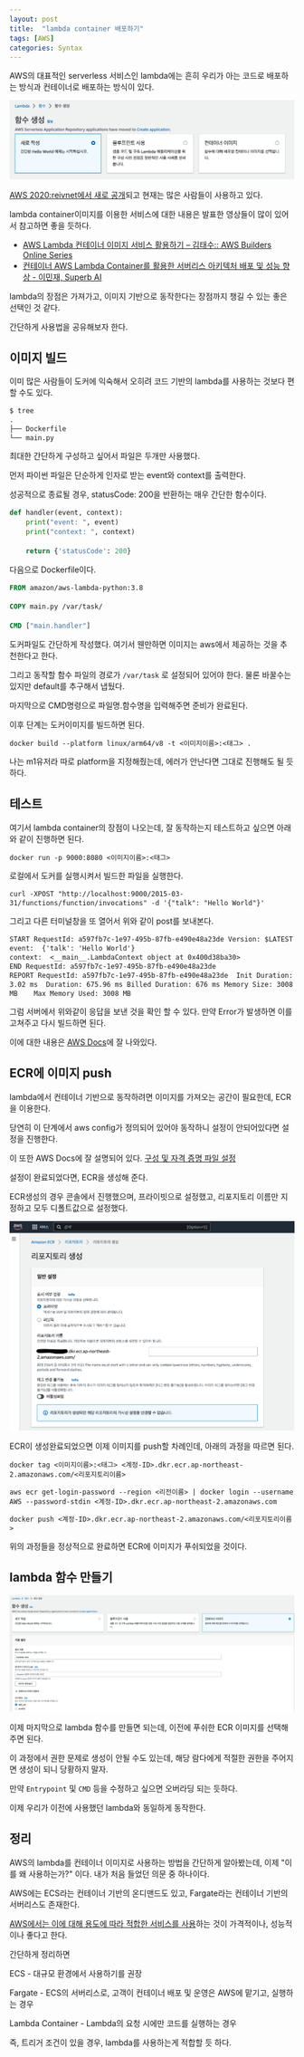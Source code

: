 ```yaml
---
layout: post
title:  "lambda container 배포하기"
tags: [AWS]
categories: Syntax
---
```


AWS의 대표적인 serverless 서비스인 lambda에는 흔히 우리가 아는 코드로 배포하는 방식과 컨테이너로 배포하는 방식이 있다.

<p align="center"><img src="/assets/img/post_img/lambda-container-1.png"></p>

[AWS 2020:reivnet에서 새로 공개](https://aws.amazon.com/ko/blogs/korea/new-for-aws-lambda-container-image-support/)되고 현재는 많은 사람들이 사용하고 있다.

lambda container이미지를 이용한 서비스에 대한 내용은 발표한 영상들이 많이 있어서 참고하면 좋을 듯하다.

- [AWS Lambda 컨테이너 이미지 서비스 활용하기 – 김태수:: AWS Builders Online Series](https://www.youtube.com/watch?v=tTg9Lp7Sqok&ab_channel=AmazonWebServicesKorea)
- [컨테이너 AWS Lambda Container를 활용한 서버리스 아키텍처 배포 및 성능 향상 - 이민재, Superb AI](https://www.youtube.com/watch?v=FTei6vum5kE&ab_channel=AWS%ED%95%9C%EA%B5%AD%EC%82%AC%EC%9A%A9%EC%9E%90%EB%AA%A8%EC%9E%84-AWSKRUG)

lambda의 장점은 가져가고, 이미지 기반으로 동작한다는 장점까지 챙길 수 있는 좋은 선택인 것 같다.



간단하게 사용법을 공유해보자 한다.



## 이미지 빌드

이미 많은 사람들이 도커에 익숙해서 오히려 코드 기반의 lambda를 사용하는 것보다 편할 수도 있다.

```shell
$ tree
.
├── Dockerfile
└── main.py
```

최대한 간단하게 구성하고 싶어서 파일은 두개만 사용했다.



먼저 파이썬 파일은 단순하게 인자로 받는 event와 context를 출력한다.

성공적으로 종료될 경우, statusCode: 200을 반환하는 매우 간단한 함수이다.

```python
def handler(event, context):
    print("event: ", event)
    print("context: ", context)

    return {'statusCode': 200}
```



다음으로 Dockerfile이다.

```dockerfile
FROM amazon/aws-lambda-python:3.8

COPY main.py /var/task/

CMD ["main.handler"]
```

도커파일도 간단하게 작성했다. 여기서 웬만하면 이미지는 aws에서 제공하는 것을 추천한다고 한다.

그리고 동작할 함수 파일의 경로가 `/var/task` 로 설정되어 있어야 한다. 물론 바꿀수는 있지만 default를 추구해서 냅뒀다.

마지막으로 CMD명령으로 파일명.함수명을 입력해주면 준비가 완료된다.



이후 단계는 도커이미지를 빌드하면 된다.

```shell
docker build --platform linux/arm64/v8 -t <이미지이름>:<태그> .
```

나는 m1유저라 따로 platform을 지정해줬는데, 에러가 안난다면 그대로 진행해도 될 듯 하다.





## 테스트

여기서 lambda container의 장점이 나오는데, 잘 동작하는지 테스트하고 싶으면 아래와 같이 진행하면 된다.

```shell
docker run -p 9000:8080 <이미지이름>:<태그>
```

로컬에서 도커를 실행시켜서 빌드한 파일을 실행한다.



```shell
curl -XPOST "http://localhost:9000/2015-03-31/functions/function/invocations" -d '{"talk": "Hello World"}'
```

그리고 다른 터미널창을 또 열어서 위와 같이 post를 보내본다.



```shell
START RequestId: a597fb7c-1e97-495b-87fb-e490e48a23de Version: $LATEST
event:  {'talk': 'Hello World'}
context:  <__main__.LambdaContext object at 0x400d38ba30>
END RequestId: a597fb7c-1e97-495b-87fb-e490e48a23de
REPORT RequestId: a597fb7c-1e97-495b-87fb-e490e48a23de	Init Duration: 3.02 ms	Duration: 675.96 ms	Billed Duration: 676 ms	Memory Size: 3008 MB	Max Memory Used: 3008 MB
```

그럼 서버에서 위와같이 응답을 보낸 것을 확인 할 수 있다. 만약 Error가 발생하면 이를 고쳐주고 다시 빌드하면 된다.

이에 대한 내용은 [AWS Docs](https://docs.aws.amazon.com/ko_kr/lambda/latest/dg/images-test.html)에 잘 나와있다.



## ECR에 이미지 push

lambda에서 컨테이너 기반으로 동작하려면 이미지를 가져오는 공간이 필요한데, ECR을 이용한다.

당연히 이 단계에서 aws config가 정의되어 있어야 동작하니 설정이 안되어있다면 설정을 진행한다.

이 또한 AWS Docs에 잘 설명되어 있다. [구성 및 자격 증명 파일 설정](https://docs.aws.amazon.com/ko_kr/cli/latest/userguide/cli-configure-files.html)



설정이 완료되었다면, ECR을 생성해 준다.

ECR생성의 경우 콘솔에서 진행했으며, 프라이빗으로 설정했고, 리포지토리 이름만 지정하고 모두 디폴트값으로 설정했다.

<p align="center"><img src="/assets/img/post_img/lambda-container-2.png"></p>



ECR이 생성완료되었으면 이제 이미지를 push할 차례인데, 아래의 과정을 따르면 된다.


```shell
docker tag <이미지이름>:<태그> <계정-ID>.dkr.ecr.ap-northeast-2.amazonaws.com/<리포지토리이름>
```



```shell
aws ecr get-login-password --region <리전이름> | docker login --username AWS --password-stdin <계정-ID>.dkr.ecr.ap-northeast-2.amazonaws.com
```



```shell
docker push <계정-ID>.dkr.ecr.ap-northeast-2.amazonaws.com/<리포지토리이름>
```

위의 과정들을 정상적으로 완료하면 ECR에 이미지가 푸쉬되었을 것이다.



## lambda 함수 만들기

<p align="center"><img src="/assets/img/post_img/lambda-container-3.png"></p>



이제 마지막으로 lambda 함수를 만들면 되는데, 이전에 푸쉬한 ECR 이미지를 선택해주면 된다.

이 과정에서 권한 문제로 생성이 안될 수도 있는데, 해당 람다에게 적절한 권한을 주어지면 생성이 되니 당황하지 말자.

만약 `Entrypoint` 및 `CMD` 등을 수정하고 싶으면 오버라딩 되는 듯하다.



이제 우리가 이전에 사용했던 lambda와 동일하게 동작한다.



## 정리

AWS의 lambda를 컨테이너 이미지로 사용하는 방법을 간단하게 알아봤는데, 이제 "이를 왜 사용하는가?" 이다. 내가 처음 들었던 의문 중 하나이다.

AWS에는 ECS라는 컨테이너 기반의 온디맨드도 있고, Fargate라는 컨테이너 기반의 서버리스도 존재한다.

[AWS에서는 이에 대해 용도에 따라 적합한 서비스를 사용](https://aws.amazon.com/ko/blogs/korea/how-to-choose-aws-container-services/)하는 것이 가격적이나, 성능적이나 좋다고 한다.



간단하게 정리하면

ECS - 대규모 환경에서 사용하기를 권장

Fargate - ECS의 서버리스로, 고객이 컨테이너 배포 및 운영은 AWS에 맡기고, 실행하는 경우

Lambda Container - Lambda의 요청 시에만 코드를 실행하는 경우



즉, 트리거 조건이 있을 경우, lambda를 사용하는게 적합할 듯 하다.
